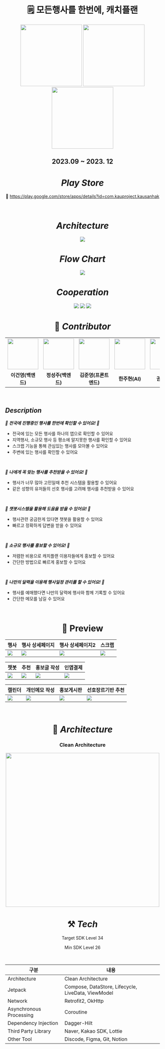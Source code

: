 <div align="center">

# 🗒️ 모든행사를 한번에, 캐치플랜
<p align="center">
<img width = "200px" src='https://ifh.cc/g/C6JY3Q.png' border='0'>
<img width = "200px" src='https://ifh.cc/g/1JTY1T.png' border='0'>
<img width = "200px" src='https://ifh.cc/g/cyfXmJ.png' border='0'>
</p>

## 2023.09 ~ 2023. 12

</div>

<div align="center">

# ***Play Store***
📎 https://play.google.com/store/apps/details?id=com.kauproject.kausanhak

<br>

# ***Architecture***
<img src='https://ifh.cc/g/rfTo3A.jpg'>

<br>

# ***Flow Chart***
<img src='https://ifh.cc/g/Bfnjav.png'>

<br>

# ***Cooperation***
<img src="https://img.shields.io/badge/Android-9999FF?style=flat&logo=android&logoColor=white"/>
<img src="https://img.shields.io/badge/SpringBoot-0ABF53?style=flat&logo=spring&logoColor=white"/>
<img src="https://img.shields.io/badge/LangChain-E10098?style=flat&logo=GraphQL&logoColor=white">

<br>

# 👤 *****Contributor*****
<div align="center">
<table style="font-weight : bold">
      <tr>
         <td align="center">
          <a href="https://github.com/Leegunyoung">                 
                  <img src="https://avatars.githubusercontent.com/Leegunyoung" width="100" />            
              </a>
          </td>
          <td align="center">
              <a href="https://github.com/seongjju">                 
                  <img src="https://avatars.githubusercontent.com/seongjju" width="100" />            
              </a>
          </td>
        <td align="center">
              <a href="https://github.com/JunYeong0314">                 
                  <img src="https://avatars.githubusercontent.com/JunYeong0314" width="100" />            
              </a>
          </td>
        <td align="center">
              <a href="https://github.com/juhyunhan">                 
                  <img src="https://avatars.githubusercontent.com/juhyunhan" width="100" />            
              </a>
          </td>
        <td align="center">
              <a href="https://github.com/Kwon-Hyun">                 
                  <img src="https://avatars.githubusercontent.com/Kwon-Hyun" width="100" />            
              </a>
          </td>
      </tr>
      <tr>
          <td align="center">이건영(백엔드)</td>
          <td align="center">정성주(백엔드)</td>
          <td align="center">김준영(프론트엔드)</td>
          <td align="center">한주현(AI)</td>
          <td align="center">권현(AI)</td>
      </tr>
  </table>
</div>

<br>

</div>

## *Description*
***🎈 전국에 진행중인 행사를 한번에 확인할 수 있어요! 🎈***
- 전국에 있는 모든 행사를 하나의 앱으로 확인할 수 있어요
- 지역행사, 소규모 행사 등 평소에 알지못한 행사를 확인할 수 있어요
- 스크랩 기능을 통해 관심있는 행사를 모아볼 수 있어요
- 주변에 있는 행사를 확인할 수 있어요

<br>

***🎈 나에게 꼭 맞는 행사를 추천받을 수 있어요! 🎈***
- 행사가 너무 많아 고민일때 추천 시스템을 활용할 수 있어요
- 같은 성향의 유저들의 선호 행사를 고려해 행사를 추천받을 수 있어요

<br>

***🎈 챗봇시스템을 활용해 도움을 받을 수 있어요! 🎈***
- 행사관련 궁금한게 있다면 챗봇을 활용할 수 있어요
- 빠르고 정확하게 답변을 받을 수 있어요

<br>

***🎈 소규모 행사를 홍보할 수 있어요! 🎈***
- 저렴한 비용으로 캐치플랜 이용자들에게 홍보할 수 있어요
- 간단한 방법으로 빠르게 홍보할 수 있어요

<br>

***🎈 나만의 달력을 이용해 행사일정 관리를 할 수 있어요! 🎈***
- 행사를 예매했다면 나만의 달력에 행사와 함께 기록할 수 있어요
- 간단한 메모를 남길 수 있어요

<br>

<div align="center">

# 📱 Preview

|행사|행사 상세페이지|행사 상세페이지2|스크랩|
|------|-----|-----|-----|
|<img src='https://ifh.cc/g/cg2zOQ.jpg'>|<img src='https://ifh.cc/g/Z2dYSz.jpg'>|<img src='https://ifh.cc/g/wJKRnj.jpg'>|<img src='https://ifh.cc/g/ltsGB3.jpg'>|

|챗봇|추천|홍보글 작성|인앱결제|
|------|-----|-----|-----|
|<img src='https://ifh.cc/g/srGSQ2.png'>|<img src='https://ifh.cc/g/d8RF6r.jpg'>|<img src='https://ifh.cc/g/tWOkS8.jpg'>|<img src='https://ifh.cc/g/dLFaLo.jpg'>|

|캘린더|개인메모 작성|홍보게시판|선호장르기반 추천|
|------|-----|-----|-----|
|<img src='https://ifh.cc/g/aKKl0S.jpg'>|<img src='https://ifh.cc/g/PZHCYn.png'>|<img src='https://ifh.cc/g/qtrB5R.jpg'>|<img src='https://ifh.cc/g/OQV25l.jpg'>|

</br>

# 🔎 ***Architecture***


### Clean Architecture

<img width="500" src="https://blog.kakaocdn.net/dn/UGyIK/btsnZH40l6y/WBiqZPQRxw1hqvFAMc77xK/img.png"/>

<br>

# ⚒️ ***Tech***


Target SDK Level 34

Min SDK Level 26

<br>

 구분 | 내용
-- | --
Architecture | Clean Architecture
Jetpack | Compose, DataStore, Lifecycle, LiveData, ViewModel
Network | Retrofit2, OkHttp
Asynchronous Processing | Coroutine
Dependency Injection | Dagger-Hilt
Third Party Library | Naver, Kakao SDK, Lottie
Other Tool | Discode, Figma, Git, Notion

<br>

